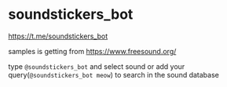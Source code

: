 # soundstickers_bot
https://t.me/soundstickers_bot

samples is getting from https://www.freesound.org/

type ```@soundstickers_bot``` and select sound or add your query(```@soundstickers_bot meow```) to search in the sound database
